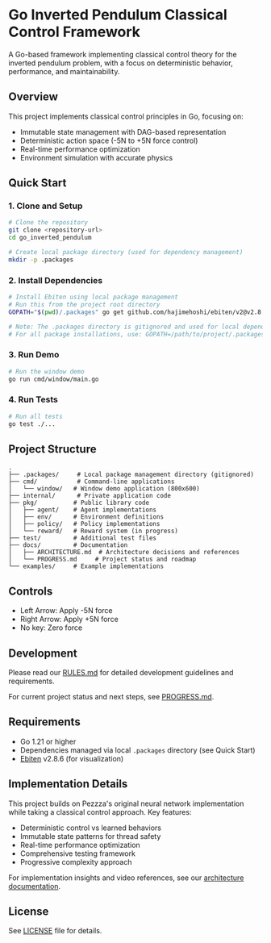 # Go Inverted Pendulum Classical Control Framework

A Go-based framework implementing classical control theory for the inverted pendulum problem, with a focus on deterministic behavior, performance, and maintainability.

## Overview
This project implements classical control principles in Go, focusing on:
- Immutable state management with DAG-based representation
- Deterministic action space (-5N to +5N force control)
- Real-time performance optimization
- Environment simulation with accurate physics

## Quick Start

### 1. Clone and Setup
```bash
# Clone the repository
git clone <repository-url>
cd go_inverted_pendulum

# Create local package directory (used for dependency management)
mkdir -p .packages
```

### 2. Install Dependencies
```bash
# Install Ebiten using local package management
# Run this from the project root directory
GOPATH="$(pwd)/.packages" go get github.com/hajimehoshi/ebiten/v2@v2.8.6

# Note: The .packages directory is gitignored and used for local dependency management
# For all package installations, use: GOPATH=/path/to/project/.packages go get <package>
```

### 3. Run Demo
```bash
# Run the window demo
go run cmd/window/main.go
```

### 4. Run Tests
```bash
# Run all tests
go test ./...
```

## Project Structure
```
.
├── .packages/     # Local package management directory (gitignored)
├── cmd/           # Command-line applications
│   └── window/   # Window demo application (800x600)
├── internal/      # Private application code
├── pkg/          # Public library code
│   ├── agent/    # Agent implementations
│   ├── env/      # Environment definitions
│   ├── policy/   # Policy implementations
│   └── reward/   # Reward system (in progress)
├── test/         # Additional test files
├── docs/         # Documentation
│   ├── ARCHITECTURE.md  # Architecture decisions and references
│   └── PROGRESS.md     # Project status and roadmap
└── examples/     # Example implementations
```

## Controls
- Left Arrow: Apply -5N force
- Right Arrow: Apply +5N force
- No key: Zero force

## Development
Please read our [RULES.md](RULES.md) for detailed development guidelines and requirements.

For current project status and next steps, see [PROGRESS.md](docs/PROGRESS.md).

## Requirements
- Go 1.21 or higher
- Dependencies managed via local `.packages` directory (see Quick Start)
- [Ebiten](https://github.com/hajimehoshi/ebiten) v2.8.6 (for visualization)

## Implementation Details
This project builds on Pezzza's original neural network implementation while taking a classical control approach. Key features:
- Deterministic control vs learned behaviors
- Immutable state patterns for thread safety
- Real-time performance optimization
- Comprehensive testing framework
- Progressive complexity approach

For implementation insights and video references, see our [architecture documentation](docs/ARCHITECTURE.md).

## License
See [LICENSE](LICENSE) file for details.